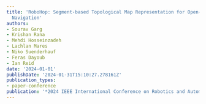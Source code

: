 ```yaml
---
title: 'RoboHop: Segment-based Topological Map Representation for Open-World Visual
  Navigation'
authors:
- Sourav Garg
- Krishan Rana
- Mehdi Hosseinzadeh
- Lachlan Mares
- Niko Suenderhauf
- Feras Dayoub
- Ian Reid
date: '2024-01-01'
publishDate: '2024-01-31T15:10:27.278161Z'
publication_types:
- paper-conference
publication: '*2024 IEEE International Conference on Robotics and Automation (ICRA)*'
---
```

